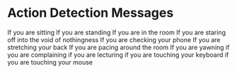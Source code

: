 # Action Detection Messages

If you are sitting
If you are standing 
If you are in the room
If you are staring off into the void of nothingness
If you are checking your phone
If you are stretching your back
If you are pacing around the room
If you are yawning
if you are complaining
if you are lecturing
if you are touching your keyboard
if you are touching your mouse
